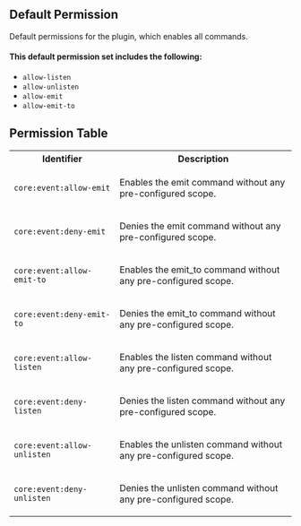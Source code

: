 ## Default Permission

Default permissions for the plugin, which enables all commands.

#### This default permission set includes the following:

- `allow-listen`
- `allow-unlisten`
- `allow-emit`
- `allow-emit-to`

## Permission Table

<table>
<tr>
<th>Identifier</th>
<th>Description</th>
</tr>


<tr>
<td>

`core:event:allow-emit`

</td>
<td>

Enables the emit command without any pre-configured scope.

</td>
</tr>

<tr>
<td>

`core:event:deny-emit`

</td>
<td>

Denies the emit command without any pre-configured scope.

</td>
</tr>

<tr>
<td>

`core:event:allow-emit-to`

</td>
<td>

Enables the emit_to command without any pre-configured scope.

</td>
</tr>

<tr>
<td>

`core:event:deny-emit-to`

</td>
<td>

Denies the emit_to command without any pre-configured scope.

</td>
</tr>

<tr>
<td>

`core:event:allow-listen`

</td>
<td>

Enables the listen command without any pre-configured scope.

</td>
</tr>

<tr>
<td>

`core:event:deny-listen`

</td>
<td>

Denies the listen command without any pre-configured scope.

</td>
</tr>

<tr>
<td>

`core:event:allow-unlisten`

</td>
<td>

Enables the unlisten command without any pre-configured scope.

</td>
</tr>

<tr>
<td>

`core:event:deny-unlisten`

</td>
<td>

Denies the unlisten command without any pre-configured scope.

</td>
</tr>
</table>
